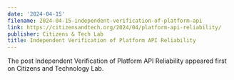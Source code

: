 ```yaml
---
date: '2024-04-15'
filename: 2024-04-15-independent-verification-of-platform-api
link: https://citizensandtech.org/2024/04/platform-api-reliability/
publisher: Citizens & Tech Lab
title: Independent Verification of Platform API Reliability
---
```


The post Independent Verification of Platform API Reliability appeared first on Citizens and Technology Lab.